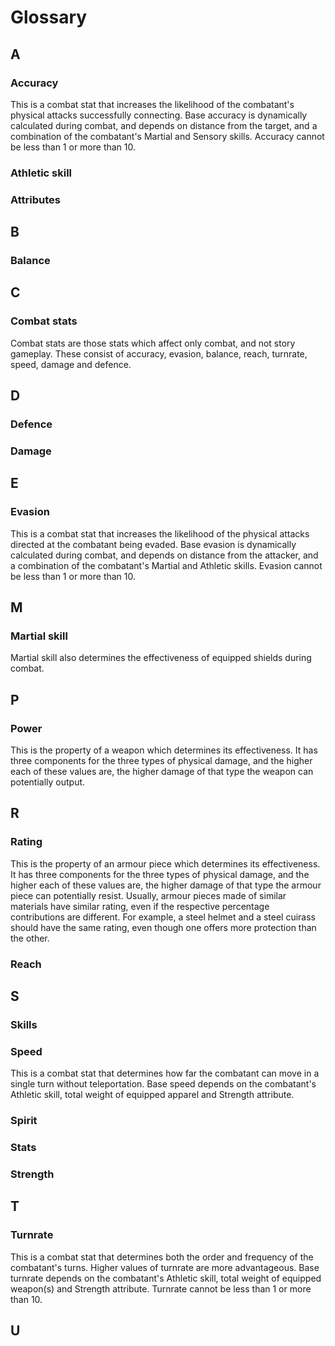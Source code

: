# Glossary

## A

### Accuracy

This is a combat stat that increases the likelihood of the combatant's physical attacks successfully connecting. Base accuracy is dynamically calculated during combat, and depends on distance from the target, and a combination of the combatant's Martial and Sensory skills. Accuracy cannot be less than 1 or more than 10.

### Athletic skill

### Attributes

## B

### Balance

## C

### Combat stats

Combat stats are those stats which affect only combat, and not story gameplay. These consist of accuracy, evasion, balance, reach, turnrate, speed, damage and defence.

## D

### Defence

### Damage

## E

### Evasion

This is a combat stat that increases the likelihood of the physical attacks directed at the combatant being evaded. Base evasion is dynamically calculated during combat, and depends on distance from the attacker, and a combination of the combatant's Martial and Athletic skills. Evasion cannot be less than 1 or more than 10.

## M

### Martial skill

Martial skill also determines the effectiveness of equipped shields during combat. 

## P

### Power

This is the property of a weapon which determines its effectiveness. It has three components for the three types of physical damage, and the higher each of these values are, the higher damage of that type the weapon can potentially output.

## R

### Rating

This is the property of an armour piece which determines its effectiveness. It has three components for the three types of physical damage, and the higher each of these values are, the higher damage of that type the armour piece can potentially resist. Usually, armour pieces made of similar materials have similar rating, even if the respective percentage contributions are different. For example, a steel helmet and a steel cuirass should have the same rating, even though one offers more protection than the other.

### Reach

## S

### Skills

### Speed

This is a combat stat that determines how far the combatant can move in a single turn without teleportation. Base speed depends on the combatant's Athletic skill, total weight of equipped apparel and Strength attribute.

### Spirit

### Stats

### Strength

## T

### Turnrate

This is a combat stat that determines both the order and frequency of the combatant's turns. Higher values of turnrate are more advantageous. Base turnrate depends on the combatant's Athletic skill, total weight of equipped weapon(s) and Strength attribute. Turnrate cannot be less than 1 or more than 10.

## U
